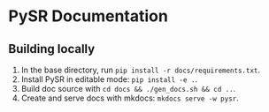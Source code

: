 # PySR Documentation

## Building locally

1. In the base directory, run `pip install -r docs/requirements.txt`.
2. Install PySR in editable mode: `pip install -e .`.
3. Build doc source with `cd docs && ./gen_docs.sh && cd ..`.
4. Create and serve docs with mkdocs: `mkdocs serve -w pysr`.
